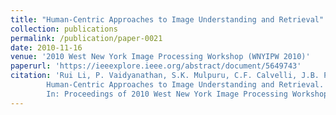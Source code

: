 ```yaml
---
title: "Human-Centric Approaches to Image Understanding and Retrieval"
collection: publications
permalink: /publication/paper-0021
date: 2010-11-16
venue: '2010 West New York Image Processing Workshop (WNYIPW 2010)'
paperurl: 'https://ieeexplore.ieee.org/abstract/document/5649743'
citation: 'Rui Li, P. Vaidyanathan, S.K. Mulpuru, C.F. Calvelli, J.B. Pelz, P. Shi, and A.R. Haake.
        Human-Centric Approaches to Image Understanding and Retrieval.
        In: Proceedings of 2010 West New York Image Processing Workshop (WNYIPW 2010), 62--65, November 2010.'
---
```


